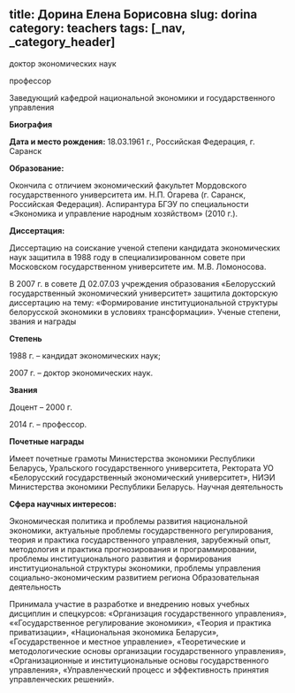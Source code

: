 title: Дорина Елена Борисовна
slug: dorina
category: teachers
tags: [_nav, _category_header]
---

доктор экономических наук

профессор

Заведующий кафедрой национальной экономики и государственного управления

__Биография__

__Дата и место рождения:__  18.03.1961 г., Российская Федерация, г. Саранск

__Образование:__

Окончила с отличием экономический факультет Мордовского государственного университета им. Н.П. Огарева (г. Саранск, Российская Федерация). Аспирантура БГЭУ по специальности «Экономика и управление народным хозяйством» (2010 г.).

__Диссертация:__

Диссертацию на соискание ученой степени кандидата экономических наук защитила в 1988 году в специализированном совете при Московском государственном университете им. М.В. Ломоносова.

В 2007 г. в совете Д 02.07.03 учреждения образования «Белорусский государственный экономический университет» защитила докторскую диссертацию на тему: «Формирование институциональной структуры белорусской экономики в условиях трансформации».
Ученые степени, звания и награды

__Степень__

1988 г. – кандидат экономических наук;

2007 г. – доктор экономических наук.

__Звания__

Доцент – 2000 г.

2014 г. – профессор.

__Почетные награды__

Имеет почетные грамоты Министерства экономики Республики Беларусь, Уральского государственного университета, Ректората УО «Белорусский государственный экономический университет», НИЭИ Министерства экономики Республики Беларусь.
Научная деятельность

__Сфера научных интересов:__

Экономическая политика и проблемы развития национальной экономики, актуальные проблемы государственного регулирования, теория и практика государственного управления, зарубежный опыт,  методология и практика прогнозирования и программировании, проблемы институционального развития и формирования институциональной структуры экономики, проблемы управления  социально-экономическим развитием региона
Образовательная деятельность

Принимала участие в разработке и внедрению новых учебных дисциплин и спецкурсов: «Организация государственного управления», ««Государственное регулирование экономики», «Теория и практика приватизации», «Национальная экономика Беларуси», «Государственное и местное управление», «Теоретические и методологические основы организации государственного управления», «Организационные и институциональные основы государственного управления», «Управленческий процесс и эффективность принятия управленческих решений».
